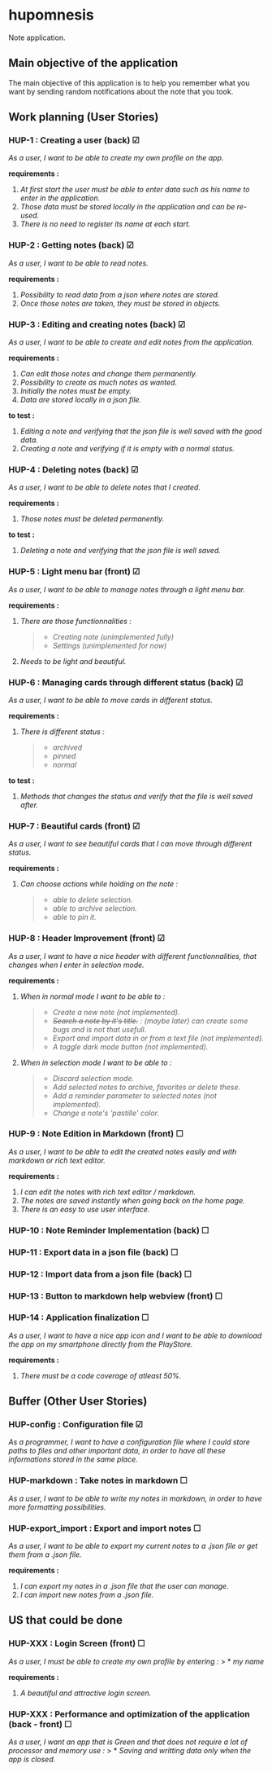 # hupomnesis

Note application.

## Main objective of the application

The main objective of this application is to help you remember what you want by sending random notifications about the note that you took.

## Work planning (User Stories)
### HUP-1 : Creating a user (back) &#9745;
_As a user, I want to be able to create my own profile on the app._

__requirements :__ 
1. _At first start the user must be able to enter data such as his name to enter in the application._
2. _Those data must be stored locally in the application and can be re-used._
3. _There is no need to register its name at each start._

### HUP-2 : Getting notes (back) &#9745;
_As a user, I want to be able to read notes._

__requirements :__ 
1. _Possibility to read data from a json where notes are stored._
2. _Once those notes are taken, they must be stored in objects._

### HUP-3 : Editing and creating notes (back) &#9745;
_As a user, I want to be able to create and edit notes from the application._

__requirements :__
1. _Can edit those notes and change them permanently._
2. _Possibility to create as much notes as wanted._
3. _Initially the notes must be empty._
4. _Data are stored locally in a json file._

__to test :__
1. _Editing a note and verifying that the json file is well saved with the good data._
2. _Creating a note and verifying if it is empty with a normal status._

### HUP-4 : Deleting notes (back) &#9745;
_As a user, I want to be able to delete notes that I created._

__requirements :__
1. _Those notes must be deleted permanently._

__to test :__
1. _Deleting a note and verifying that the json file is well saved._

### HUP-5 : Light menu bar (front) &#9745;
_As a user, I want to be able to manage notes through a light menu bar._

__requirements :__
1. _There are those functionnalities :_
    > * _Creating note (unimplemented fully)_
    > * _Settings (unimplemented for now)_
2. _Needs to be light and beautiful._

### HUP-6 : Managing cards through different status (back) &#9745;
_As a user, I want to be able to move cards in different status._

__requirements :__
1. _There is different status :_
    > * _archived_
    > * _pinned_
    > * _normal_

__to test :__
1. _Methods that changes the status and verify that the file is well saved after._

### HUP-7 : Beautiful cards (front) &#9745;
_As a user, I want to see beautiful cards that I can move through different status._

__requirements :__
1. _Can choose actions while holding on the note :_
    > * _able to delete selection._
    > * _able to archive selection._
    > * _able to pin it._

### HUP-8 : Header Improvement (front) &#9745;
_As a user, I want to have a nice header with different functionnalities, that changes when I enter in selection mode._

__requirements :__
1. _When in normal mode I want to be able to :_
    > * _Create a new note (not implemented)._
    > * _~~Search a note by it's title.~~ : (maybe later) can create some bugs and is not that usefull._
    > * _Export and import data in or from a text file (not implemented)._
    > * _A toggle dark mode button (not implemented)._
2. _When in selection mode I want to be able to :_
    > * _Discard selection mode._
    > * _Add selected notes to archive, favorites or delete these._
    > * _Add a reminder parameter to selected notes (not implemented)._
    > * _Change a note's 'pastille' color._

### HUP-9 : Note Edition in Markdown (front) &#9744;
_As a user, I want to be able to edit the created notes easily and with markdown or rich text editor._

__requirements :__
1. _I can edit the notes with rich text editor / markdown._
2. _The notes are saved instantly when going back on the home page._
3. _There is an easy to use user interface._

### HUP-10 : Note Reminder Implementation (back) &#9744;

### HUP-11 : Export data in a json file (back) &#9744;

### HUP-12 : Import data from a json file (back) &#9744;

### HUP-13 : Button to markdown help webview (front) &#9744;

### HUP-14 : Application finalization &#9744;
_As a user, I want to have a nice app icon and I want to be able to download the app on my smartphone directly from the PlayStore._

__requirements :__
1. _There must be a code coverage of atleast 50%._

## Buffer (Other User Stories)
### HUP-config : Configuration file &#9745;
_As a programmer, I want to have a configuration file where I could store paths to files and other important data, in order to have all these informations stored in the same place._

### HUP-markdown : Take notes in markdown &#9744;
_As a user, I want to be able to write my notes in markdown, in order to have more formatting possibilities._

### HUP-export_import : Export and import notes &#9744;
_As a user, I want to be able to export my current notes to a .json file or get them from a .json file._

__requirements :__
1. _I can export my notes in a .json file that the user can manage._
1. _I can import new notes from a .json file._

## US that could be done
### HUP-XXX : Login Screen (front) &#9744;
_As a user, I must be able to create my own profile by entering :_
    > * _my name_

__requirements :__
1. _A beautiful and attractive login screen._

### HUP-XXX : Performance and optimization of the application (back - front) &#9744;
_As a user, I want an app that is Green and that does not require a lot of processor and memory use :_
    > * _Saving and writting data only when the app is closed._
